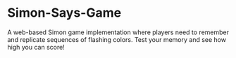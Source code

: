 # Simon-Says-Game
A web-based Simon game implementation where players need to remember and replicate sequences of flashing colors. Test your memory and see how high you can score!
